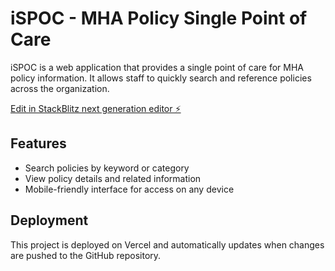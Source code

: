 # iSPOC - MHA Policy Single Point of Care

iSPOC is a web application that provides a single point of care for MHA policy information. It allows staff to quickly search and reference policies across the organization.

[Edit in StackBlitz next generation editor ⚡️](https://stackblitz.com/~/github.com/jasonlryan/iSPOC)

## Features

- Search policies by keyword or category
- View policy details and related information
- Mobile-friendly interface for access on any device

## Deployment

This project is deployed on Vercel and automatically updates when changes are pushed to the GitHub repository.
